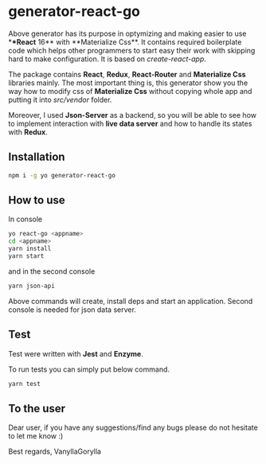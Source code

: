 # generator-react-go

Above generator has its purpose in optymizing and making easier to use \***\*React** 16** with **Materialize Css\*\*.
It contains required boilerplate code which helps other programmers to start easy their work with skipping hard to make configuration. It is based on _create-react-app_.

The package contains **React**, **Redux**, **React-Router** and **Materialize Css** libraries mainly. The most important thing is, this generator show you the way how to modify css of **Materialize Css** without copying whole app and putting it into _src/vendor_ folder.

Moreover, I used **Json-Server** as a backend, so you will be able to see how to implement interaction with **live data server** and how to handle its states with **Redux**.

## Installation

```sh
npm i -g yo generator-react-go
```

## How to use

In console

```sh
yo react-go <appname>
cd <appname>
yarn install
yarn start
```

and in the second console

```sh
yarn json-api
```

Above commands will create, install deps and start an application. Second console is needed for json data server.

## Test

Test were written with **Jest** and **Enzyme**.

To run tests you can simply put below command.

```sh
yarn test
```

## To the user

Dear user, if you have any suggestions/find any bugs please do not hesitate to let me know :)

Best regards, VanyllaGorylla
